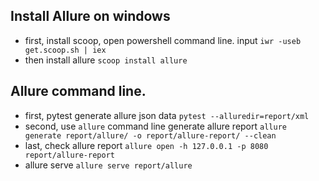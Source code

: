 ## Install Allure on windows

* first, install scoop, open powershell command line. input `iwr -useb get.scoop.sh | iex`
* then install allure `scoop install allure`


## Allure command line.

* first, pytest generate allure json data `pytest --alluredir=report/xml`
* second, use `allure` command line generate allure report `allure generate report/allure/ -o report/allure-report/ --clean`
* last, check allure report `allure open -h 127.0.0.1 -p 8080 report/allure-report`
* allure serve `allure serve report/allure`
